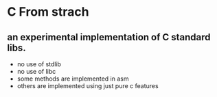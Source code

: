 # C From strach

## an experimental implementation of C standard libs.

* no use of stdlib
* no use of libc
* some methods are implemented in asm
* others are implemented using just pure c features
